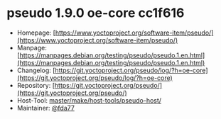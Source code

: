 # pseudo 1.9.0 oe-core cc1f616
 - Homepage: [https://www.yoctoproject.org/software-item/pseudo/](https://www.yoctoproject.org/software-item/pseudo/)
 - Manpage: [https://manpages.debian.org/testing/pseudo/pseudo.1.en.html](https://manpages.debian.org/testing/pseudo/pseudo.1.en.html)
 - Changelog: [https://git.yoctoproject.org/pseudo/log/?h=oe-core](https://git.yoctoproject.org/pseudo/log/?h=oe-core)
 - Repository: [https://git.yoctoproject.org/pseudo/](https://git.yoctoproject.org/pseudo/)
 - Host-Tool: [master/make/host-tools/pseudo-host/](https://github.com/Freetz-NG/freetz-ng/tree/master/make/host-tools/pseudo-host/)
 - Maintainer: [@fda77](https://github.com/fda77)


